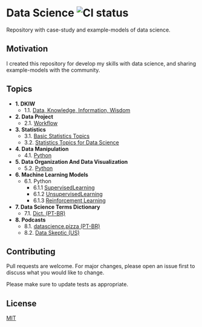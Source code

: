 # Data Science ![CI status](https://img.shields.io/badge/build-passing-brightgreen.svg)

Repository with case-study and example-models of data science.

## Motivation

I created this repository for develop my skills with data science, and sharing example-models with the community.

## Topics

<!-- toc -->
- **1. DKIW**
	- 1.1. [Data, Knowledge, Information, Wisdom](https://github.com/daniellj/DataScience/blob/master/DataKnowledgeInformationWisdom/DataKnowledgeInformationWisdom.md)
- **2. Data Project**
	- 2.1. [Workflow](https://github.com/daniellj/DataScience/blob/master/DataProjectWorkflow/DataProjectWorkflow.md)
- **3. Statistics**
	- 3.1. [Basic Statistics Topics](https://github.com/daniellj/DataScience/blob/master/Statistics/BasicStatisticsTopics.md)
	- 3.2. [Statistics Topics for Data Science](https://github.com/daniellj/DataScience/blob/master/Statistics/StatisticsTopicsforDataScience.md)
- **4. Data Manipulation**
	- 4.1. [Python](https://github.com/daniellj/DataScience/tree/master/DataManipulation/Python)
- **5. Data Organization And Data Visualization**
	- 5.2. [Python](https://github.com/daniellj/DataScience/tree/master/DataOrganizationAndDataVisualization/Python)
- **6. Machine Learning Models**
	- 6.1. Python
		- 6.1.1 [SupervisedLearning](https://github.com/daniellj/DataScience/tree/master/MachineLearning/Python/SupervisedLearning)
		- 6.1.2 [UnsupervisedLearning](https://github.com/daniellj/DataScience/tree/master/MachineLearning/Python/UnsupervisedLearning)
		- 6.1.3 [Reinforcement Learning](https://github.com/daniellj/DataScience/tree/master/MachineLearning/Python/ReinforcementLearning)
- **7. Data Science Terms Dictionary**
	- 7.1. [Dict. (PT-BR)](https://github.com/leportella/datascience-pizza/blob/master/dicionario.md)
- **8. Podcasts**
	- 8.1. [datascience.pizza (PT-BR)](http://podcast.datascience.pizza/)
	- 8.2. [Data Skeptic (US)](https://dataskeptic.com/podcast)

## Contributing
Pull requests are welcome. For major changes, please open an issue first to discuss what you would like to change.

Please make sure to update tests as appropriate.

## License
[MIT](https://choosealicense.com/licenses/mit/)